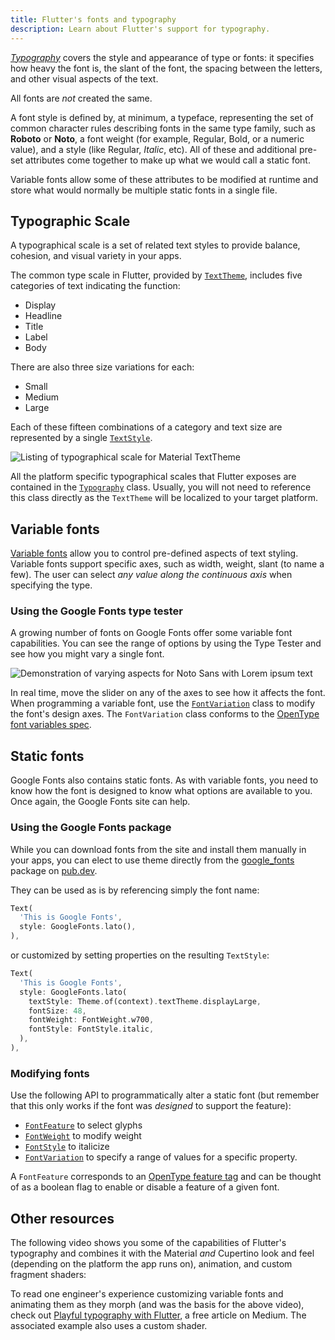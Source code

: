 ```yaml
---
title: Flutter's fonts and typography
description: Learn about Flutter's support for typography.
---
```


[_Typography_][] covers the style and appearance of
type or fonts: it specifies how heavy the font is,
the slant of the font, the spacing between
the letters, and other visual aspects of the text.

All fonts are _not_ created the same.

A font style is defined by, at minimum, a typeface, representing the set of
common character rules describing fonts in the same type family, such as
**Roboto** or **Noto**, a font weight (for example, Regular, Bold, or a
numeric value), and a style (like Regular, _Italic_, etc). All of these
and additional pre-set attributes come together to make up
what we would call a static font.

Variable fonts allow some of these attributes to be modified at runtime and
store what would normally be multiple static fonts in a single file.

[_Typography_]: https://en.wikipedia.org/wiki/Typography

## Typographic Scale

A typographical scale is a set of related text styles to provide balance,
cohesion, and visual variety in your apps.

The common type scale in Flutter, provided by [`TextTheme`][], includes five
categories of text indicating the function:

* Display
* Headline
* Title
* Label
* Body

There are also three size variations for each:

* Small
* Medium
* Large

Each of these fifteen combinations of a category and text size are represented
by a single [`TextStyle`][].

<img src='/assets/images/docs/development/ui/typography/typographical-scale.png' alt="Listing of typographical scale for Material TextTheme">

All the platform specific typographical scales that Flutter exposes are
contained in the [`Typography`][] class. Usually, you will not need to
reference this class directly as the `TextTheme` will be localized to your target platform.

[`TextTheme`]: https://api.flutter.dev/flutter/material/TextTheme-class.html
[`TextStyle`]: https://api.flutter.dev/flutter/painting/TextStyle-class.html
[`Typography`]: https://api.flutter.dev/flutter/material/Typography-class.html

## Variable fonts

[Variable fonts][]
allow you to control pre-defined aspects of text styling.
Variable fonts support specific axes, such as width,
weight, slant (to name a few).
The user can select _any value along the continuous axis_
when specifying the type.

[Variable fonts]: https://fonts.google.com/knowledge/introducing_type/introducing_variable_fonts

### Using the Google Fonts type tester

A growing number of fonts on Google Fonts offer some variable font capabilities.
You can see the range of options by using the Type Tester and see how you
might vary a single font.

<img src='/assets/images/docs/development/ui/typography/google-fonts-type-tester.png' alt="Demonstration of varying aspects for Noto Sans with Lorem ipsum text">

In real time, move the slider on any of the axes to
see how it affects the font. When programming a variable font,
use the [`FontVariation`][] class to modify the font's design axes.
The `FontVariation` class conforms to the
[OpenType font variables spec][].

[`FontVariation`]: {{site.api}}/flutter/dart-ui/FontVariation-class.html
[Google Fonts]: https://fonts.google.com/
[OpenType font variables spec]: https://learn.microsoft.com/en-us/typography/opentype/spec/otvaroverview

## Static fonts

Google Fonts also contains static fonts. As with variable fonts,
you need to know how the font is designed to know what options
are available to you.
Once again, the Google Fonts site can help.

### Using the Google Fonts package

While you can download fonts from the site and install them manually in your apps,
you can elect to use theme directly from the [google_fonts][] package on [pub.dev][].

They can be used as is by referencing simply the font name:

```dart
Text(
  'This is Google Fonts',
  style: GoogleFonts.lato(),
),
```

or customized by setting properties on the resulting `TextStyle`:

```dart
Text(
  'This is Google Fonts',
  style: GoogleFonts.lato(
    textStyle: Theme.of(context).textTheme.displayLarge,
    fontSize: 48,
    fontWeight: FontWeight.w700,
    fontStyle: FontStyle.italic,
  ),
),
```

### Modifying fonts

Use the following API to programmatically alter a static font
(but remember that this only works if the font was _designed_
to support the feature):

* [`FontFeature`][] to select glyphs
* [`FontWeight`][] to modify weight
* [`FontStyle`][] to italicize
* [`FontVariation`][] to specify a range of values for a specific property.

A `FontFeature` corresponds to an [OpenType feature tag][]
and can be thought of as a boolean flag to enable or disable
a feature of a given font.

[`FontFeature`]: {{site.api}}/flutter/dart-ui/FontFeature-class.html
[`FontStyle`]: {{site.api}}/flutter/dart-ui/FontStyle.html
[`FontWeight`]: {{site.api}}/flutter/dart-ui/FontWeight-class.html
[OpenType feature tag]: https://learn.microsoft.com/en-us/typography/opentype/spec/featuretags
[pub.dev]: https://pub.dev
[google_fonts]: https://pub.dev/packages/google_fonts

## Other resources

The following video shows you some of the capabilities
of Flutter's typography and combines it with the Material
_and_ Cupertino look and feel (depending on the platform
the app runs on), animation, and custom fragment shaders:

<YouTubeEmbed id="sA5MRFFUuOU" title="Prototyping beautiful designs with Flutter"></YouTubeEmbed>

To read one engineer's experience
customizing variable fonts and animating them as they
morph (and was the basis for the above video),
check out [Playful typography with Flutter][article],
a free article on Medium. The associated example also
uses a custom shader.

[article]: {{site.flutter-medium}}/playful-typography-with-flutter-f030385058b4

